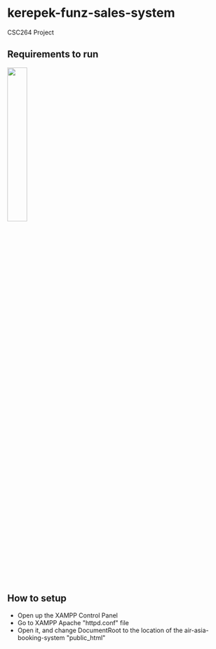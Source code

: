 # kerepek-funz-sales-system
 CSC264 Project

## Requirements to run
<img src="https://upload.wikimedia.org/wikipedia/en/thumb/7/78/XAMPP_logo.svg/1200px-XAMPP_logo.svg.png" width="30%">

## How to setup
- Open up the XAMPP Control Panel
- Go to XAMPP Apache "httpd.conf" file
- Open it, and change DocumentRoot to the location of the air-asia-booking-system "public_html"